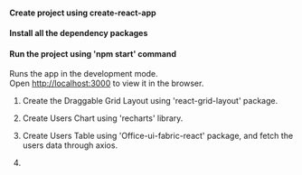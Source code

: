 ####  Create project using create-react-app

####  Install all the dependency packages

####  Run the project using 'npm start' command

Runs the app in the development mode.<br />
Open [http://localhost:3000](http://localhost:3000) to view it in the browser.


1. Create the Draggable Grid Layout using 'react-grid-layout' package.

2. Create Users Chart using 'recharts' library.

3. Create Users Table using 'Office-ui-fabric-react' package, and fetch the users data through axios.

4. 